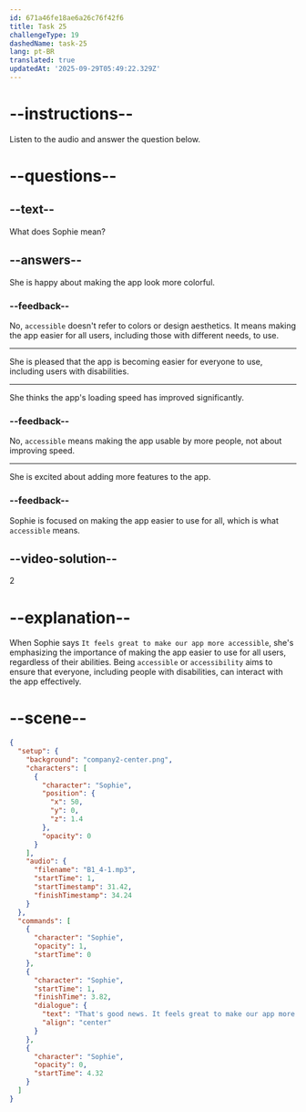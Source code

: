 ```yaml
---
id: 671a46fe18ae6a26c76f42f6
title: Task 25
challengeType: 19
dashedName: task-25
lang: pt-BR
translated: true
updatedAt: '2025-09-29T05:49:22.329Z'
---
```


<!-- (audio) Sophie: That's good news! It feels great to make our app more accessible. -->

# --instructions--

Listen to the audio and answer the question below.

# --questions--

## --text--

What does Sophie mean?

## --answers--

She is happy about making the app look more colorful.

### --feedback--

No, `accessible` doesn't refer to colors or design aesthetics. It means making the app easier for all users, including those with different needs, to use.

---

She is pleased that the app is becoming easier for everyone to use, including users with disabilities.

---

She thinks the app's loading speed has improved significantly.

### --feedback--

No, `accessible` means making the app usable by more people, not about improving speed.

---

She is excited about adding more features to the app.

### --feedback--

Sophie is focused on making the app easier to use for all, which is what `accessible` means.

## --video-solution--

2

# --explanation--

When Sophie says `It feels great to make our app more accessible`, she's emphasizing the importance of making the app easier to use for all users, regardless of their abilities. Being `accessible` or `accessibility` aims to ensure that everyone, including people with disabilities, can interact with the app effectively.


# --scene--

```json
{
  "setup": {
    "background": "company2-center.png",
    "characters": [
      {
        "character": "Sophie",
        "position": {
          "x": 50,
          "y": 0,
          "z": 1.4
        },
        "opacity": 0
      }
    ],
    "audio": {
      "filename": "B1_4-1.mp3",
      "startTime": 1,
      "startTimestamp": 31.42,
      "finishTimestamp": 34.24
    }
  },
  "commands": [
    {
      "character": "Sophie",
      "opacity": 1,
      "startTime": 0
    },
    {
      "character": "Sophie",
      "startTime": 1,
      "finishTime": 3.82,
      "dialogue": {
        "text": "That's good news. It feels great to make our app more accessible.",
        "align": "center"
      }
    },
    {
      "character": "Sophie",
      "opacity": 0,
      "startTime": 4.32
    }
  ]
}
```
